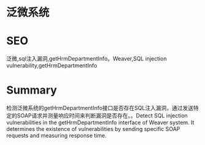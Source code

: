 # 泛微系统
# SEO
泛微,sql注入漏洞,getHrmDepartmentInfo。Weaver,SQL injection vulnerability,getHrmDepartmentInfo
# Summary
检测泛微系统的getHrmDepartmentInfo接口是否存在SQL注入漏洞，通过发送特定的SOAP请求并测量响应时间来判断漏洞是否存在。。Detect SQL injection vulnerabilities in the getHrmDepartmentInfo interface of Weaver system. It determines the existence of vulnerabilities by sending specific SOAP requests and measuring response time.
